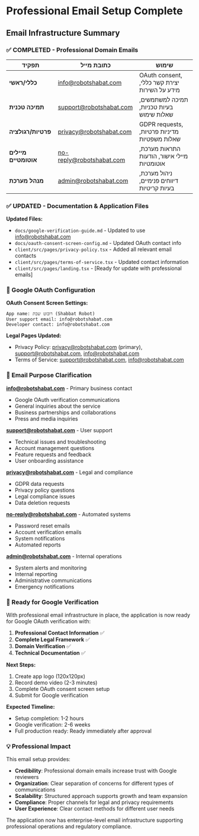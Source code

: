 # Professional Email Setup Complete

## Email Infrastructure Summary

### ✅ COMPLETED - Professional Domain Emails

| תפקיד | כתובת מייל | שימוש |
|--------|-------------|--------|
| **כללי/ראשי** | info@robotshabat.com | OAuth consent, יצירת קשר כללי, מידע על השירות |
| **תמיכה טכנית** | support@robotshabat.com | תמיכה למשתמשים, בעיות טכניות, שאלות שימוש |
| **פרטיות/רגולציה** | privacy@robotshabat.com | GDPR requests, מדיניות פרטיות, שאלות משפטיות |
| **מיילים אוטומטיים** | no-reply@robotshabat.com | התראות מערכת, מיילי אישור, הודעות אוטומטיות |
| **מנהל מערכת** | admin@robotshabat.com | ניהול מערכת, דיווחים פנימיים, בעיות קריטיות |

### ✅ UPDATED - Documentation & Application Files

**Updated Files:**
- `docs/google-verification-guide.md` - Updated to use info@robotshabat.com
- `docs/oauth-consent-screen-config.md` - Updated OAuth contact info
- `client/src/pages/privacy-policy.tsx` - Added all relevant email contacts
- `client/src/pages/terms-of-service.tsx` - Updated contact information
- `client/src/pages/landing.tsx` - [Ready for update with professional emails]

### 🎯 Google OAuth Configuration

**OAuth Consent Screen Settings:**
```
App name: רובוט שבת (Shabbat Robot)
User support email: info@robotshabat.com
Developer contact: info@robotshabat.com
```

**Legal Pages Updated:**
- Privacy Policy: privacy@robotshabat.com (primary), support@robotshabat.com, info@robotshabat.com
- Terms of Service: support@robotshabat.com, info@robotshabat.com

### 📧 Email Purpose Clarification

**info@robotshabat.com** - Primary business contact
- Google OAuth verification communications
- General inquiries about the service  
- Business partnerships and collaborations
- Press and media inquiries

**support@robotshabat.com** - User support
- Technical issues and troubleshooting
- Account management questions
- Feature requests and feedback
- User onboarding assistance

**privacy@robotshabat.com** - Legal and compliance
- GDPR data requests
- Privacy policy questions
- Legal compliance issues
- Data deletion requests

**no-reply@robotshabat.com** - Automated systems
- Password reset emails
- Account verification emails
- System notifications
- Automated reports

**admin@robotshabat.com** - Internal operations
- System alerts and monitoring
- Internal reporting
- Administrative communications
- Emergency notifications

### 🚀 Ready for Google Verification

With professional email infrastructure in place, the application is now ready for Google OAuth verification with:

1. **Professional Contact Information** ✅
2. **Complete Legal Framework** ✅
3. **Domain Verification** ✅
4. **Technical Documentation** ✅

**Next Steps:**
1. Create app logo (120x120px)
2. Record demo video (2-3 minutes)
3. Complete OAuth consent screen setup
4. Submit for Google verification

**Expected Timeline:**
- Setup completion: 1-2 hours
- Google verification: 2-6 weeks
- Full production ready: Ready immediately after approval

### 💡 Professional Impact

This email setup provides:
- **Credibility**: Professional domain emails increase trust with Google reviewers
- **Organization**: Clear separation of concerns for different types of communications
- **Scalability**: Structured approach supports growth and team expansion
- **Compliance**: Proper channels for legal and privacy requirements
- **User Experience**: Clear contact methods for different user needs

The application now has enterprise-level email infrastructure supporting professional operations and regulatory compliance.